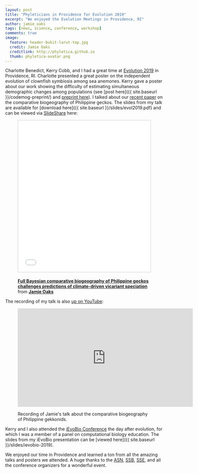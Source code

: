 ```yaml
---
layout: post
title: "Phyleticians in Providence for Evolution 2019"
excerpt: "We enjoyed the Evolution Meetings in Providence, RI"
author: jamie_oaks
tags: [news, science, conference, workshop]
comments: true
image:
  feature: header-bukit-larut-top.jpg
  credit: Jamie Oaks
  creditlink: http://phyletica.github.io
  thumb: phyletica-avatar.png
---
```


Charlotte Benedict, Kerry Cobb, and I had a great time at
[Evolution 2019](https://www.evolutionmeetings.org/evolution-2019---providence.html)
in Providence, RI.
Charlotte presented a great poster on the independent evolution of clownfish
symbiosis among sea anemones.
Kerry gave a poster about our work showing the difficulty of estimating
simultaneous demographic changes among populations
(see
[post here]({{ site.baseurl }}/codemog-preprint/)
and
[preprint here](https://www.biorxiv.org/content/10.1101/679878v1)).
I talked about our
[recent paper](https://onlinelibrary.wiley.com/doi/full/10.1111/evo.13754)
on the comparative biogeography of Philippine geckos.
The slides from my talk are available for
[download here]({{ site.baseurl }}/slides/evol2019.pdf)
and can be viewed via 
[SlideShare](https://www.slideshare.net/jamieoaks7/full-bayesian-comparative-biogeography-of-philippine-geckos-challenges-predictions-of-climatedriven-vicariant-speciation)
here:

<figure>
<iframe src="//www.slideshare.net/slideshow/embed_code/key/LPkpqnD9GjO2IA" width="595" height="485" frameborder="0" marginwidth="0" marginheight="0" scrolling="no" style="border:1px solid #CCC; border-width:1px; margin-bottom:5px; max-width: 100%;" allowfullscreen> </iframe>
    <figcaption>
        <p class="figure-caption-box">
            <span class="center-if-single-line">
                <strong> <a href="//www.slideshare.net/jamieoaks7/full-bayesian-comparative-biogeography-of-philippine-geckos-challenges-predictions-of-climatedriven-vicariant-speciation" title="Full Bayesian comparative biogeography of Philippine geckos challenges predictions of climate-driven vicariant speciation" target="_blank">Full Bayesian comparative biogeography of Philippine geckos challenges predictions of climate-driven vicariant speciation</a> </strong> from <strong><a href="https://www.slideshare.net/jamieoaks7" target="_blank">Jamie Oaks</a></strong>
            </span>
        </p>
    </figcaption>
</figure>

The recording of my talk is also
[up on YouTube](https://www.youtube.com/watch?v=gULtPGdAQME):

<figure>
<iframe width="560" height="315" src="https://www.youtube.com/embed/gULtPGdAQME" frameborder="0" allow="accelerometer; autoplay; encrypted-media; gyroscope; picture-in-picture" allowfullscreen></iframe>
    <figcaption>
        <p class="figure-caption-box">
            <span class="center-if-single-line">
                Recording of Jamie's talk about the comparative biogeography of Philippine gekkonids.
            </span>
        </p>
    </figcaption>
</figure>

Kerry and I also attended the
[iEvoBio Conference](https://ievobio2019.github.io/2019-iEvoBio/index.html)
the day after evolution, for
which I was a member of a panel on computational biology education.
The slides from my iEvoBio presentation can be
[viewed here]({{ site.baseurl }}/slides/ievobio-2019).

We enjoyed our time in Providence and learned a ton from all the amazing talks
and posters we attended.
A huge thanks to the
[ASN](https://www.amnat.org/home.html),
[SSB](https://www.systbio.org/),
[SSE](https://www.evolutionsociety.org/),
and all the conference organizers for a wonderful event.
